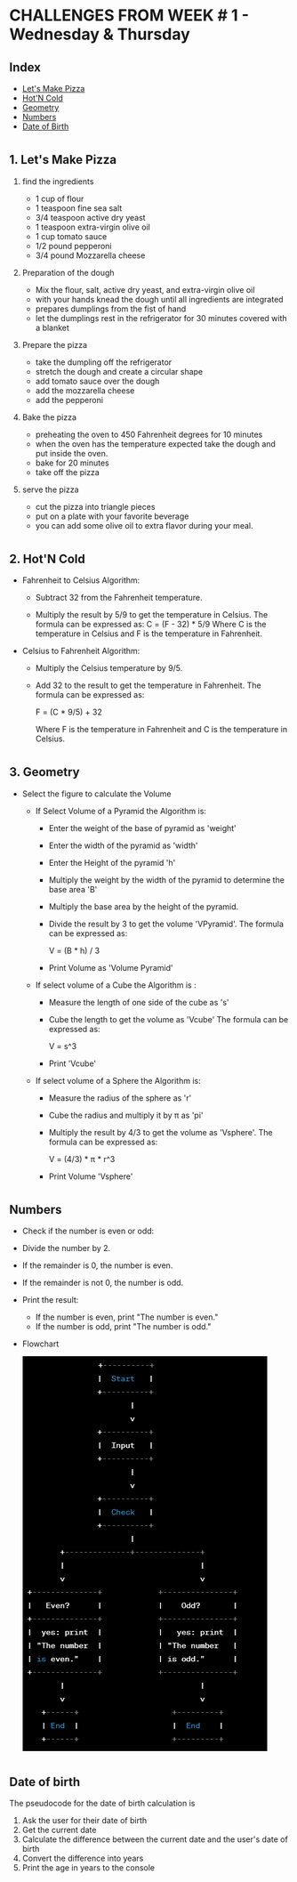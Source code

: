 # CHALLENGES FROM WEEK # 1 - Wednesday & Thursday

## Index
- [Let's Make Pizza](#1-lets-make-pizza)
- [Hot'N Cold](#2-hotn-cold)
- [Geometry](#3-geometry)
- [Numbers](#numbers)
- [Date of Birth](#date-of-birth)


#
## 1. Let's Make Pizza
 1. find the ingredients
    - 1 cup of flour
    - 1 teaspoon fine sea salt 
    - 3/4 teaspoon active dry yeast
    - 1 teaspoon extra-virgin olive oil
    - 1 cup tomato sauce
    - 1/2 pound pepperoni 
    - 3/4 pound Mozzarella cheese

2. Preparation of the dough
    - Mix the flour, salt, active dry yeast, and extra-virgin olive oil
    - with your hands knead the dough until all ingredients are integrated
    - prepares dumplings from the fist of hand
    - let the dumplings rest in the refrigerator for 30 minutes covered with a blanket

3. Prepare the pizza
   - take the dumpling off the refrigerator
   - stretch the dough and create a circular shape
   - add tomato sauce over the dough
   - add the mozzarella cheese
   - add the pepperoni

4. Bake the pizza
    - preheating the oven to 450 Fahrenheit degrees for 10 minutes
    - when the oven has the temperature expected take the dough and put inside the oven. 
    - bake for 20 minutes
    - take off the pizza
5. serve the pizza
    - cut the pizza into triangle pieces
    - put on a plate with your favorite beverage
    - you can add some olive oil to extra flavor during your meal.
#
## 2. Hot'N Cold
- Fahrenheit to Celsius Algorithm:
    - Subtract 32 from the Fahrenheit temperature.

    - Multiply the result by 5/9 to get the temperature in Celsius.
    The formula can be expressed as:
    C = (F - 32) * 5/9 Where C is the temperature in Celsius and F is the temperature in Fahrenheit.

- Celsius to Fahrenheit Algorithm:
    - Multiply the Celsius temperature by 9/5.

    - Add 32 to the result to get the temperature in Fahrenheit. The formula can be expressed as:
    
        F = (C * 9/5) + 32

        Where F is the temperature in Fahrenheit and C is the temperature in Celsius.

#

## 3. Geometry
- Select the figure to calculate the Volume
    - If Select Volume of a Pyramid the Algorithm is:

        - Enter the weight of the base of pyramid as 'weight'
        - Enter the width of the pyramid as 'width'
        - Enter the Height of the pyramid 'h'
        - Multiply the weight by the width of the pyramid to determine the base area 'B'
        -  Multiply the base area by the height of the pyramid.
        - Divide the result by 3 to get the volume 'VPyramid'.
        The formula can be expressed as:

            V = (B * h) / 3

                
        - Print Volume as 'Volume Pyramid'

    - If select volume of a Cube the Algorithm is :
        - Measure the length of one side of the cube as 's'
        - Cube the length to get the volume as 'Vcube'
            The formula can be expressed as:

            V = s^3

        - Print 'Vcube'

    - If select volume of a Sphere the Algorithm is:

        - Measure the radius of the sphere as 'r'
        - Cube the radius and multiply it by π as 'pi' 
        - Multiply the result by 4/3 to get the volume as 'Vsphere'.
            The formula can be expressed as:

            V = (4/3) * π * r^3

        - Print Volume 'Vsphere'


# 

## Numbers

- Check if the number is even or odd:
- Divide the number by 2.
- If the remainder is 0, the number is even.
- If the remainder is not 0, the number is odd.
- Print the result:
    - If the number is even, print "The number is even."
    - If the number is odd, print "The number is odd."
- Flowchart

    ![image](FlowchartNumbers.png)

#

## Date of birth

The pseudocode for the date of birth calculation is

1. Ask the user for their date of birth
2. Get the current date
3. Calculate the difference between the current date and the user's date of birth
4. Convert the difference into years
5. Print the age in years to the console
